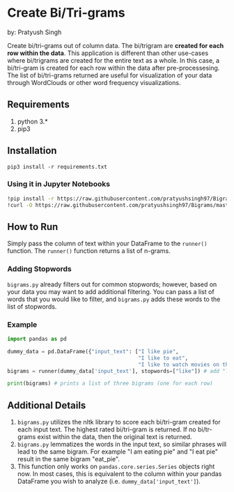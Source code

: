 # Create Bi/Tri-grams
by: Pratyush Singh

Create bi/tri-grams out of column data. The bi/trigram are **created for each row within the data**. This application is different than other use-cases where bi/trigrams are created for the entire text as a whole. In this case, a bi/tri-gram is created for each row within the data after pre-processesing. The list of bi/tri-grams returned are useful for visualization of your data through WordClouds or other word frequency visualizations.

## Requirements
1. python 3.*
2. pip3

## Installation
`pip3 install -r requirements.txt`

### Using it in Jupyter Notebooks
```bash
!pip install -r https://raw.githubusercontent.com/pratyushsingh97/Bigrams/master/requirements.txt
!curl -O https://raw.githubusercontent.com/pratyushsingh97/Bigrams/master/bigrams.py
```

## How to Run
Simply pass the column of text within your DataFrame to the `runner()` function. The `runner()` function returns a list of n-grams. 
### Adding Stopwords
`bigrams.py` already filters out for common stopwords; however, based on your data you may want to add additional filtering. You can pass a list of words that you would like to filter, and `bigrams.py` adds these words to the list of stopwords.
### Example
```python
import pandas as pd

dummy_data = pd.DataFrame({"input_text": ["I like pie", 
                                          "I like to eat", 
                                          "I like to watch movies on the weekends"]})
bigrams = runner(dummy_data['input_text'], stopwords=["like"]) # add "like" to the list of stopwords

print(bigrams) # prints a list of three bigrams (one for each row)
```

## Additional Details
1. `bigrams.py` utilizes the nltk library to score each bi/tri-gram created for each input text. The highest rated bi/tri-gram is returned. If no bi/tr-grams exist within the data, then the original text is returned.
2. `bigrams.py` lemmatizes the words in the input text, so similar phrases will lead to the same bigram. For example "I am eating pie" and "I eat pie" result in the same bigram "eat_pie".
3. This function only works on `pandas.core.series.Series` objects right now. In most cases, this is equivalent to the column within your pandas DataFrame you wish to analyze (i.e. `dummy_data['input_text']`).


